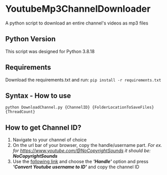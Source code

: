 # YoutubeMp3ChannelDownloader
A python script to download an entire channel's videos as mp3 files

## Python Version
This script was designed for Python 3.8.18

## Requirements
Download the requirements.txt and run:  `pip install -r requirements.txt`

## Syntax - How to use
`python DownloadChannel.py {ChannelID} {FolderLocationToSaveFiles} {ThreadCount}`

## How to get Channel ID?
1. Navigate to your channel of choice
2. On the url bar of your browser, copy the handle/username part. *For ex. for https://www.youtube.com/@NoCopyrightSounds it should be:* ***NoCopyrightSounds***
3. Use the [following link](https://www.streamweasels.com/tools/youtube-channel-id-and-user-id-convertor/) and choose the ***'Handle'*** option and press ***'Convert Youtube username to ID'*** and copy the channel ID
